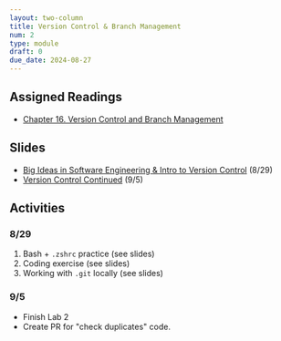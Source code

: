 ```yaml
---
layout: two-column
title: Version Control & Branch Management
num: 2
type: module
draft: 0
due_date: 2024-08-27
---
```


## Assigned Readings
* <a href="https://abseil.io/resources/swe-book/html/ch16.html" target="_blank">Chapter 16. Version Control and Branch Management</a>


## Slides
* <a href="https://docs.google.com/presentation/d/1U-aDFuJ2hTWsYJ8MC0YMaMC934uSisVpqVlR77IIua0/edit?usp=sharing" target="_blank">Big Ideas in Software Engineering & Intro to Version Control</a> (8/29)
* <a href="https://docs.google.com/presentation/d/1J1B26cenXIK7uhuX1MBr3KT1_GLrRfgKdsFmsHRF978/edit?usp=sharing" target="_blank">Version Control Continued</a> (9/5)

## Activities
### 8/29
1. Bash + `.zshrc` practice (see slides)
2. Coding exercise (see slides)
3. Working with `.git` locally (see slides)

### 9/5
* Finish Lab 2
* Create PR for "check duplicates" code.


